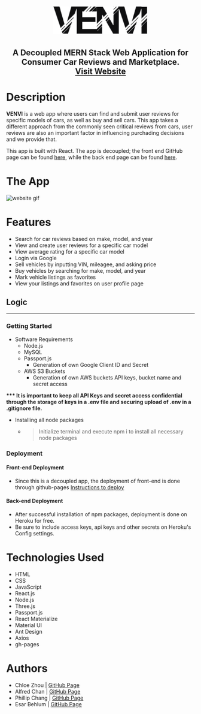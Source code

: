 <h1 align="center">
    <img src="public/images/inv_venvi.png" alt="Logo" width="50%"></a>
</h1>
<h2 align="center">
A Decoupled MERN Stack Web Application for Consumer Car Reviews and Marketplace.
    <br /> <a href="https://phillipchang.github.io/venvi-fe/">Visit Website </a>
</h2>

# Description
**VENVI** is a web app where users can find and submit user reviews for specific models of cars, as well as buy and sell cars. This app takes a different approach from the commonly seen critical reviews from cars, user reviews are also an important factor in influencing purchading decisions and we provide that. 

This app is built with React. The app is decoupled; the front end GitHub page can be found [here](https://github.com/PhillipChang/venvi-fe), while the back end page can be found [here](https://github.com/chloezhouny/venvi-be).

# The App
<img src="public/images/2019-08-29_16-43-36.gif" alt="website gif"></a>

# Features
* Search for car reviews based on make, model, and year
* View and create user reviews for a specific car model
* View average rating for a specific car model
* Login via Google
* Sell vehicles by inputting VIN, mileagee, and asking price
* Buy vehicles by searching for make, model, and year
* Mark vehicle listings as favorites
* View your listings and favorites on user profile page

## Logic
<hr>

### Getting Started

* Software Requirements
    * Node.js
    * MySQL
    * Passport.js
        * Generation of own Google Client ID and Secret
    * AWS S3 Buckets
        * Generation of own AWS buckets API keys, bucket name and secret access

<b>*** It is important to keep all API Keys and secret access confidential through the storage of keys in a .env file and securing upload of .env in a .gitignore file.</b>

 * Installing all node packages
    * >Initialize terminal and execute npm i to install all necessary node packages

### Deployment

#### Front-end Deployment
* Since this is a decoupled app, the deployment of front-end is done through github-pages [Instructions to deploy](https://help.github.com/en/articles/configuring-a-publishing-source-for-github-pages)

#### Back-end Deployment
* After successful installation of npm packages, deployment is done on Heroku for free.
* Be sure to include access keys, api keys and other secrets on Heroku's Config settings.

# Technologies Used
* HTML
* CSS
* JavaScript
* React.js
* Node.js
* Three.js
* Passport.js
* React Materialize
* Material UI
* Ant Design
* Axios
* gh-pages


# Authors
* Chloe Zhou | [GitHub Page](https://github.com/chloezhouny)
* Alfred Chan | [GitHub Page](https://github.com/b0bland)
* Phillip Chang | [GitHub Page](https://github.com/PhillipChang)
* Esar Behlum | [GitHub Page](https://github.com/esarnb)